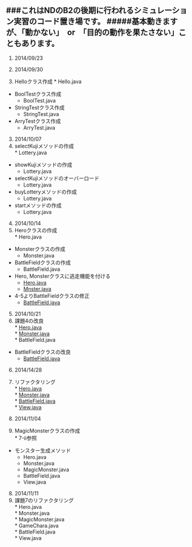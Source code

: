 ###これはNDのB2の後期に行われるシミュレーション実習のコード置き場です。
#####基本動きますが、「動かない」　or　「目的の動作を果たさない」こともあります。
---------------------------------------------------------

1. 2014/09/23  

2. 2014/09/30  
  1. Helloクラス作成
    * Hello.java  
  * BoolTestクラス作成  
    * BoolTest.java  
  * StringTestクラス作成  
    * StringTest.java  
  * ArryTestクラス作成  
    * ArryTest.java  

3. 2014/10/07  
  1. selectKujiメソッドの作成  
    * Lottery.java  
  * showKujiメソッドの作成  
    * Lottery.java  
  * selectKujiメソッドのオーバーロード  
    * Lottery.java  
  * buyLotteryメソッドの作成  
    * Lottery.java  
  * startメソッドの作成  
    * Lottery.java  

4. 2014/10/14  
  1. Heroクラスの作成  
    * Hero.java  
  * Monsterクラスの作成  
    * Monster.java  
  * BattleFieldクラスの作成  
    * BattleField.java  
  * Hero, Monsterクラスに逃走機能を付ける  
    * [Hero.java](https://github.com/rezerba/Practice-of-Computer-Simulation-III/blob/master/10_14/src/game/rpg/Hero.java)  
    * [Mnster.java](https://github.com/rezerba/Practice-of-Computer-Simulation-III/blob/master/10_14/src/game/rpg/Monster.java)  
  * 4-5よりBattleFieldクラスの修正  
    * [BattleField.java](https://github.com/rezerba/Practice-of-Computer-Simulation-III/blob/master/10_14/src/game/rpg/BattleField.java)  

5. 2014/10/21  
  1. 課題4の改良  
    * [Hero.java](https://github.com/rezerba/Practice-of-Computer-Simulation-III/blob/master/10_21/src/game/rpg/Hero.java)  
    * [Monster.java](https://github.com/rezerba/Practice-of-Computer-Simulation-III/blob/master/10_21/src/game/rpg/Mosnter.java)  
    * BattleField.java  
  * BattleFieldクラスの改良  
    * [BattleField.java](https://github.com/rezerba/Practice-of-Computer-Simulation-III/blob/master/10_21/src/game/rpg/BattleField.java)  

6. 2014/14/28  
  1. リファクタリング  
    * [Hero.java](https://github.com/rezerba/Practice-of-Computer-Simulation-III/blob/master/10_28/src/game/rpg/Hero.java)  
    * [Monster.java](https://github.com/rezerba/Practice-of-Computer-Simulation-III/blob/master/10_28/src/game/rpg/Monster.java)  
    * [BattleField.java](https://github.com/rezerba/Practice-of-Computer-Simulation-III/blob/master/10_28/src/game/rpg/BattleField.java)  
    * [View.java](https://github.com/rezerba/Practice-of-Computer-Simulation-III/blob/master/10_28/src/game/rpg/View.java)  

7. 2014/11/04  
  1. MagicMonsterクラスの作成  
    * 7-ii参照  
  * モンスター生成メソッド  
    * Hero.java  
    * Monster.java  
    * MagicMonster.java  
    * BattleField.java  
    * View.java  

8. 2014/11/11  
  1. 課題7のリファクタリング  
    * Hero.java  
    * Monster.java  
    * MagicMonster.java  
    * GameChara.java  
    * BattleField.java  
    * View.java  